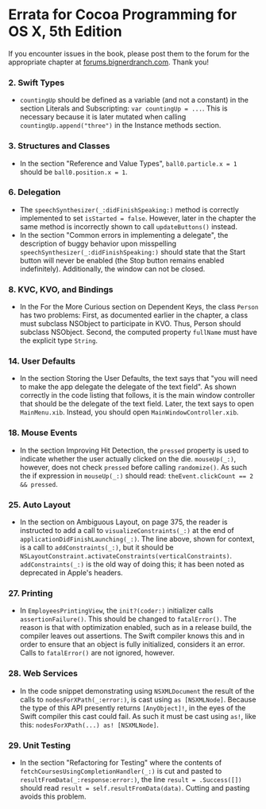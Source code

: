 # Errata for Cocoa Programming for OS X, 5th Edition

If you encounter issues in the book, please post them to the forum for the appropriate chapter at [forums.bignerdranch.com][forum]. Thank you!

[forum]: http://forums.bignerdranch.com/viewforum.php?f=511


### 2. Swift Types

- `countingUp` should be defined as a variable (and not a constant) in the section Literals and Subscripting: `var countingUp = ...`. This is necessary because it is later mutated when calling `countingUp.append("three")` in the Instance methods section.

### 3. Structures and Classes

- In the section "Reference and Value Types", `ball0.particle.x = 1` should be `ball0.position.x = 1`.

### 6. Delegation

- The `speechSynthesizer(_:didFinishSpeaking:)` method is correctly implemented to set `isStarted = false`. However, later in the chapter the same method is incorrectly shown to call `updateButtons()` instead.
- In the section "Common errors in implementing a delegate", the description of buggy behavior upon misspelling `speechSynthesizer(_:didFinishSpeaking:)` should state that the Start button will never be enabled (the Stop button remains enabled indefinitely). Additionally, the window can not be closed.

### 8. KVC, KVO, and Bindings

- In the For the More Curious section on Dependent Keys, the class `Person` has two problems: First, as documented earlier in the chapter, a class must subclass NSObject to participate in KVO. Thus, Person should subclass NSObject. Second, the computed property `fullName` must have the explicit type `String`.

### 14. User Defaults

- In the section Storing the User Defaults, the text says that "you will need to make the app delegate the delegate of the text field". As shown correctly in the code listing that follows, it is the main window controller that should be the delegate of the text field. Later, the text says to open `MainMenu.xib`. Instead, you should open `MainWindowController.xib`.

### 18. Mouse Events

- In the section Improving Hit Detection, the `pressed` property is used to indicate whether the user actually clicked on the die. `mouseUp(_:)`, however, does not check `pressed` before calling `randomize()`. As such the if expression in `mouseUp(_:)` should read: `theEvent.clickCount == 2 && pressed`.

### 25. Auto Layout

- In the section on Ambiguous Layout, on page 375, the reader is instructed to add a call to `visualizeConstraints(_:)` at the end of `applicationDidFinishLaunching(_:)`. The line above, shown for context, is a call to `addConstraints(_:)`, but it should be `NSLayoutConstraint.activateConstraints(verticalConstraints)`.  `addConstraints(_:)` is the old way of doing this; it has been noted as deprecated in Apple's headers.

### 27. Printing

- In `EmployeesPrintingView`, the `init?(coder:)` initializer calls `assertionFailure()`. This should be changed to `fatalError()`. The reason is that with optimization enabled, such as in a release build, the compiler leaves out assertions. The Swift compiler knows this and in order to ensure that an object is fully initialized, considers it an error. Calls to `fatalError()` are not ignored, however.

### 28. Web Services

- In the code snippet demonstrating using `NSXMLDocument` the result of the calls to `nodesForXPath(_:error:)`, is cast using `as [NSXMLNode]`. Because the type of this API presently returns `[AnyObject]!`, in the eyes of the Swift compiler this cast could fail. As such it must be cast using `as!`, like this: `nodesForXPath(...) as! [NSXMLNode]`.


### 29. Unit Testing

- In the section "Refactoring for Testing" where the contents of `fetchCoursesUsingCompletionHandler(_:)` is cut and pasted to `resultFromData(_:response:error:)`, the line `result = .Success([])` should read `result = self.resultFromData(data)`. Cutting and pasting avoids this problem.
